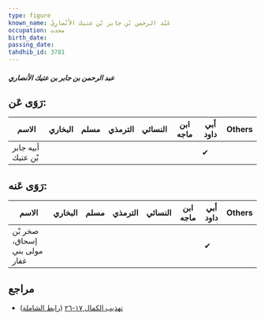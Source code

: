 ```yaml
---
type: figure
known_name: عَبْد الرحمن بْن جابر بْن عتيك الأَنْصارِيّ
occupation: محدث
birth_date:
passing_date:
tahdhib_id: 3781
---
```

##### عبد الرحمن بن جابر بن عتيك الأنصاري

## رَوَى عَن:
| الاسم              | البخاري | مسلم | الترمذي | النسائي | ابن ماجه | أبي داود | Others |
| ------------------ | ------- | ---- | ------- | ------- | -------- | -------- | ------ |
| أبيه جابر بْن عتيك |         |      |         |         |          | ✔        |        |
## رَوَى عَنه:
| الاسم                        | البخاري | مسلم | الترمذي | النسائي | ابن ماجه | أبي داود | Others |
| ---------------------------- | ------- | ---- | ------- | ------- | -------- | -------- | ------ |
| صخر بْن إسحاق، مولى بني غفار |         |      |         |         |          | ✔        |        |
## مراجع
- [تهذيب الكمال ١٧-٢٦](obsidian://open?vault=Tahdhib-al-Kamal&file=Figures/٣٧٨١-عبد%20الرحمن%20بن%20جابر%20بن%20عتيك%20الأنصاري) ([رابط الشاملة](https://shamela.ws/book/3722/8576))